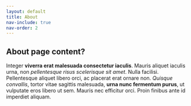 ```yaml
---
layout: default
title: About
nav-include: true
nav-order: 2
---
```


## About page content?

Integer **viverra erat malesuada consectetur iaculis**. Mauris aliquet iaculis urna, non _pellentesque risus scelerisque sit amet_. Nulla facilisi. Pellentesque aliquet libero orci, ac placerat erat ornare non. _Quisque convallis_, tortor vitae sagittis malesuada, **urna nunc fermentum purus**, ut vulputate eros libero ut sem. Mauris nec efficitur orci. Proin finibus ante id imperdiet aliquam.